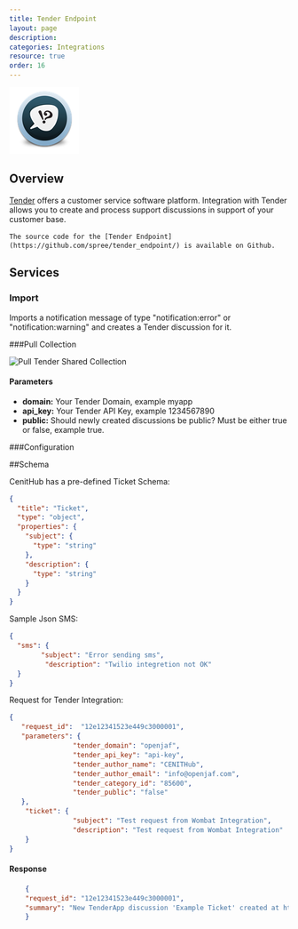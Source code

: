 ```yaml
---
title: Tender Endpoint
layout: page
description:
categories: Integrations
resource: true
order: 16
---
```


![Tender](/img/integrations/tender.png)

## Overview

[Tender](http://www.tenderapp.com/) offers a customer service software platform. Integration with Tender allows you to create and process support discussions in support of your customer base.

```
The source code for the [Tender Endpoint](https://github.com/spree/tender_endpoint/) is available on Github.
```

## Services

### Import

Imports a notification message of type "notification:error" or "notification:warning" and creates a Tender discussion for it.

###Pull Collection

![Pull Tender Shared Collection](/img/integrations/tender/tender_config.jpg)

#### Parameters

* **domain:**  Your Tender Domain, example myapp
* **api_key:** Your Tender API Key, example 1234567890
* **public:** Should newly created discussions be public? Must be either true or false, example  true. 

###Configuration

##Schema

CenitHub has a pre-defined Ticket Schema:

```json
{
  "title": "Ticket",
  "type": "object",
  "properties": {
    "subject": {
      "type": "string"
    },
    "description": {
      "type": "string"
    }
  }
}
```

Sample Json SMS:

```json
{
  "sms": {
        "subject": "Error sending sms",
         "description": "Twilio integretion not OK"
  }
}
```

Request for Tender Integration:


```json
{ 
   "request_id":  "12e12341523e449c3000001",
   "parameters": {
                "tender_domain": "openjaf",
                "tender_api_key": "api-key",
                "tender_author_name": "CENITHub",
                "tender_author_email": "info@openjaf.com",
                "tender_category_id": "85600",
                "tender_public": "false"
   }, 
    "ticket": {
                "subject": "Test request from Wombat Integration",
                "description": "Test request from Wombat Integration"
    }
}
```
#### Response

```json
    {
    "request_id": "12e12341523e449c3000001",
    "summary": "New TenderApp discussion 'Example Ticket' created at https://openjaf.tenderapp.com/discussions/problems/12."
    }
```
